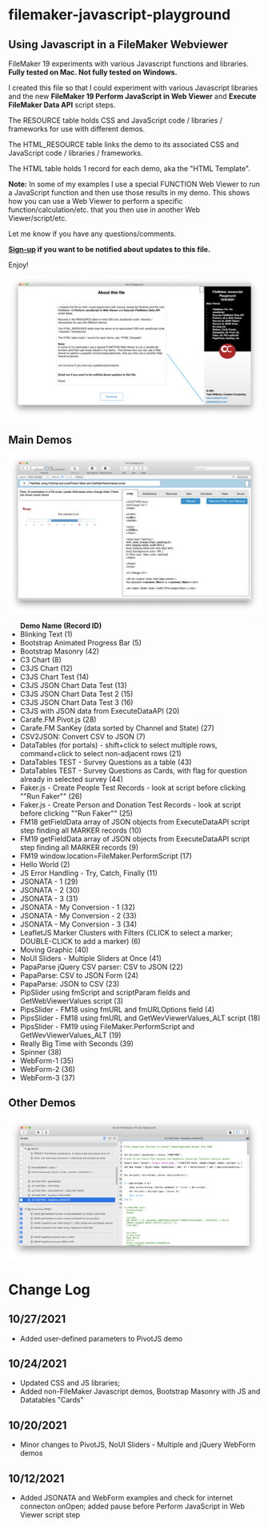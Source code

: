 # filemaker-javascript-playground

## Using Javascript in a FileMaker Webviewer

FileMaker 19 experiments with various Javascript functions and libraries.
<strong>Fully tested on Mac. Not fully tested on Windows.</strong>

I created this file so that I could experiment with various Javascript libraries and the new <strong>FileMaker 19 Perform JavaScript in Web Viewer</strong> and <strong>Execute FileMaker Data API</strong> script steps.

The RESOURCE table holds CSS and JavaScript code / libraries / frameworks for use with different demos. 

The HTML_RESOURCE table links the demo to its associated CSS and JavaScript code / libraries / frameworks.

The HTML table holds 1 record for each demo, aka the "HTML Template".

<strong>Note:</strong>
In some of my examples I use a special FUNCTION Web Viewer to run a JavaScript function and then use those results in my demo.  This shows how you can use a Web Viewer to perform a specific function/calculation/etc. that you then use in another Web Viewer/script/etc.

Let me know if you have any questions/comments.

<strong>[Sign-up](http://eepurl.com/h11rk) if you want to be notified about updates to this file.</strong>


Enjoy!

![About](https://github.com/asktami/filemaker-javascript-playground/blob/main/screenshots/About.png)


## Main Demos
![Main_Demos](https://github.com/asktami/filemaker-javascript-playground/blob/main/screenshots/Main_Demos.png)

<ul>
<strong>Demo Name (Record ID)</em></strong>
<li>Blinking Text (1)</li>
<li>Bootstrap Animated Progress Bar (5)</li>
<li>Bootstrap Masonry (42)</li>
<li>C3 Chart (8)</li>
<li>C3JS Chart (12)</li>
<li>C3JS Chart Test  (14)</li>
<li>C3JS JSON Chart Data Test (13)</li>
<li>C3JS JSON Chart Data Test 2  (15)</li>
<li>C3JS JSON Chart Data Test 3 (16)</li>
<li>C3JS with JSON data from ExecuteDataAPI (20)</li>
<li>Carafe.FM Pivot.js (28)</li>
<li>Carafe.FM SanKey (data sorted by Channel and State) (27)</li>
<li>CSV2JSON: Convert CSV to JSON (7)</li>
<li>DataTables (for portals) - shift+click to select multiple rows, command+click to select non-adjacent rows (21)</li>
<li>DataTables TEST - Survey Questions as a table (43)</li>
<li>DataTables TEST - Survey Questions as Cards, with flag for question already in selected survey (44)</li>
<li>Faker.js - Create People Test Records  - look at script before clicking ""Run Faker"" (26)</li>
<li>Faker.js - Create Person and Donation Test Records - look at script before clicking ""Run Faker"" (25)</li>
<li>FM18 getFieldData array of JSON objects from ExecuteDataAPI script step finding all MARKER records (10)</li>
<li>FM19 getFieldData array of JSON objects from ExecuteDataAPI script step finding all MARKER records (9)</li>
<li>FM19 window.location=FileMaker.PerformScript (17)</li>
<li>Hello World (2)</li>
<li>JS Error Handling - Try, Catch, Finally (11)</li>
<li>JSONATA - 1 (29)</li>
<li>JSONATA - 2 (30)</li>
<li>JSONATA - 3 (31)</li>
<li>JSONATA - My Conversion - 1 (32)</li>
<li>JSONATA - My Conversion - 2 (33)</li>
<li>JSONATA - My Conversion - 3 (34)</li>
<li>LeafletJS Marker Clusters with Filters (CLICK to select a marker; DOUBLE-CLICK to add a marker) (6)</li>
<li>Moving Graphic (40)</li>
<li>NoUI Sliders - Multiple Sliders at Once (41)</li>
<li>PapaParse jQuery CSV parser: CSV to JSON (22)</li>
<li>PapaParse: CSV to JSON Form (24)</li>
<li>PapaParse: JSON to CSV (23)</li>
<li>PipSlider using fmScript and scriptParam fields and GetWebViewerValues script (3)</li>
<li>PipsSlider - FM18 using fmURL and fmURLOptions field (4)</li>
<li>PipsSlider - FM18 using fmURL and GetWevViewerValues_ALT script (18)</li>
<li>PipsSlider - FM19 using FileMaker.PerformScript and GetWevViewerValues_ALT (19)</li>
<li>Really Big Time with Seconds (39)</li>
<li>Spinner (38)</li>
<li>WebForm-1 (35)</li>
<li>WebForm-2 (36)</li>
<li>WebForm-3 (37)</li>
</ul>


## Other Demos
![Other_Demos](https://github.com/asktami/filemaker-javascript-playground/blob/main/screenshots/Other_Demos.png)


# Change Log
## 10/27/2021
- Added user-defined parameters to PivotJS demo

## 10/24/2021
- Updated CSS and JS libraries;
- Added non-FileMaker Javascript demos, Bootstrap Masonry with JS and Datatables "Cards"

## 10/20/2021
- Minor changes to PivotJS, NoUI Sliders - Multiple and jQuery WebForm demos

## 10/12/2021
- Added JSONATA and WebForm examples and check for internet connecton onOpen; added pause before Perform JavaScript in Web Viewer script step